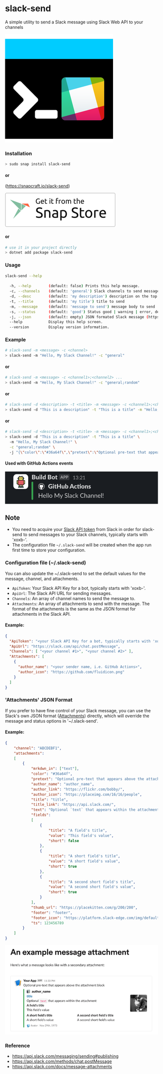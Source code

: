 # slack-send
A simple utility to send a Slack message using Slack Web API to your channels

![slack-send](https://raw.githubusercontent.com/cavecafe/slack-send/main/slack-send.png)

### Installation
```bash
> sudo snap install slack-send
```
#### or

(https://snapcraft.io/slack-send)

![Get it from the Snap Store](https://raw.githubusercontent.com/cavecafe/slack-send/main/snap/snap-store-white.svg)

#### or

```bash
# use it in your project directly
> dotnet add package slack-send
```


### Usage

```bash
slack-send --help

  -h, --help        (default: false) Prints this help message.
  -c, --channels    (default: 'general') Slack channels to send message, separated by ';', default is empty, which means use the channels in the configuration file.
  -d, --desc        (default: 'my description') description on the top of the message
  -t, --title       (default: 'my title') title to send
  -m, --message     (default: 'message to send') message body to send
  -s, --status      (default: 'good') Status good | warning | error, default is good
  -j, --json        (default: empty) JSON formated Slack message (https://api.slack.com/reference/messaging/attachments), it overrides the message and status options, if those values exist on JSON.
  --help            Display this help screen.
  --version         Display version information.
```

### Example
```bash
# slack-send -m <message> -c <channel>
> slack-send -m "Hello, My Slack Channel!" -c "general"
```

#### or
```bash
# slack-send -m <message> -c <channel1>;<channel2> ...
> slack-send -m "Hello, My Slack Channel!" -c "general;random"
```

#### or
```bash
# slack-send -d <description> -t <title> -m <message> -c <channel1>;<channel2> ...
> slack-send -d "This is a description" -t "This is a title" -m "Hello, My Slack Channel!" -c "general;random"
```

#### or
```bash
# slack-send -d <description> -t <title> -m <message> -c <channel1>;<channel2> ... -j <json_string>
> slack-send -d "This is a description" -t "This is a title" \ 
  -m "Hello, My Slack Channel!" \
  -c "general;random" \ 
  -j "{\"color\":\"#36a64f\",\"pretext\":\"Optional pre-text that appears above the attachment block\",\"author_name\":\"author_name\",\"author_link\":\"https://flickr.com/bobby/\",\"author_icon\":\"https://placeimg.com/16/16/people\",\"title\":\"title\",\"title_link\":\"https://api.slack.com/\",\"text\":\"Optional `text` that appears within the attachment\",\"fields\":[{\"title\":\"A field's title\",\"value\":\"This field's value\",\"short\":false},{\"title\":\"A short field's title\",\"value\":\"A short field's value\",\"short\":true},{\"title\":\"A second short field's title\",\"value\":\"A second short field's value\",\"short\":true}],\"thumb_url\":\"https://placekitten.com/g/200/200\",\"footer\":\"footer\",\"footer_icon\":\"https://platform.slack-edge.com/img/default_application_icon.png\",\"ts\":123456789}"
```

#### Used with GitHub Actions events
![Message with JSON payload](https://raw.githubusercontent.com/cavecafe/slack-send/main/images/message.png)

## Note
- You need to acquire your [Slack API token](https://api.slack.com/messaging/sending) from Slack in order for slack-send to send messages to your Slack channels, typically starts with 'xoxb-'.
- The configuration file `~/.slack-send` will be created when the app run first time to store your configuration.

### Configuration file (~/.slack-send)
You can also update the ~/.slack-send to set the default values for the message, channel, and attachments.
  - `ApiToken`: Your Slack API Key for a bot, typically starts with 'xoxb-'.
  - `ApiUrl`: The Slack API URL for sending messages.
  - `Channels`: An array of channel names to send the message to.
  - `Attachments`: An array of attachments to send with the message. The format of the attachments is the same as the JSON format for attachments in the Slack API.

#### Example:
```json
{
  "ApiToken": "<your Slack API Key for a bot, typically starts with 'xoxb-'>", 
  "ApiUrl": "https://slack.com/api/chat.postMessage",
  "Channels": [ "<your channel #1>", "<your channel #2>" ],
  "Attachments": [
    {
      "author_name": "<your sender name, i.e. GitHub Actions>",
      "author_icon": "https://github.com/fluidicon.png"
    }
  ]
}
```

### 'Attachments' JSON Format
If you prefer to have fine control of your Slack message, you can use the Slack's own JSON format ([Attachments](https://api.slack.com/reference/messaging/attachments)) directly, which will override 
the message and status options in '~/.slack-send'.

#### Example:
```json
{
    "channel": "ABCDEBF1",
    "attachments": 
    [
        {
            "mrkdwn_in": ["text"],
            "color": "#36a64f",
            "pretext": "Optional pre-text that appears above the attachment block",
            "author_name": "author_name",
            "author_link": "https://flickr.com/bobby/",
            "author_icon": "https://placeimg.com/16/16/people",
            "title": "title",
            "title_link": "https://api.slack.com/",
            "text": "Optional `text` that appears within the attachment",
            "fields": 
            [
                {
                    "title": "A field's title",
                    "value": "This field's value",
                    "short": false
                },
                {
                    "title": "A short field's title",
                    "value": "A short field's value",
                    "short": true
                },
                {
                    "title": "A second short field's title",
                    "value": "A second short field's value",
                    "short": true
                }
            ],
            "thumb_url": "https://placekitten.com/g/200/200",
            "footer": "footer",
            "footer_icon": "https://platform.slack-edge.com/img/default_application_icon.png",
            "ts": 123456789
        }
    ]
}
```

![Reference to Slack Web API](https://raw.githubusercontent.com/cavecafe/slack-send/main/images/slack-api.png)

### Reference
- https://api.slack.com/messaging/sending#publishing
- https://api.slack.com/methods/chat.postMessage
- https://api.slack.com/docs/message-attachments
